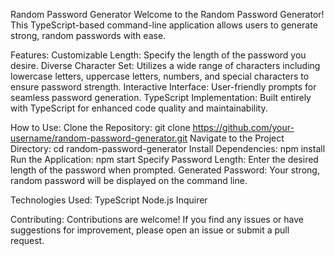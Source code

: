 Random Password Generator
Welcome to the Random Password Generator! This TypeScript-based command-line application allows users to generate strong, random passwords with ease.

Features:
Customizable Length: Specify the length of the password you desire.
Diverse Character Set: Utilizes a wide range of characters including lowercase letters, uppercase letters, numbers, and special characters to ensure password strength.
Interactive Interface: User-friendly prompts for seamless password generation.
TypeScript Implementation: Built entirely with TypeScript for enhanced code quality and maintainability.

How to Use:
Clone the Repository: git clone https://github.com/your-username/random-password-generator.git
Navigate to the Project Directory: cd random-password-generator
Install Dependencies: npm install
Run the Application: npm start
Specify Password Length: Enter the desired length of the password when prompted.
Generated Password: Your strong, random password will be displayed on the command line.

Technologies Used:
TypeScript
Node.js
Inquirer

Contributing:
Contributions are welcome! If you find any issues or have suggestions for improvement, please open an issue or submit a pull request.
